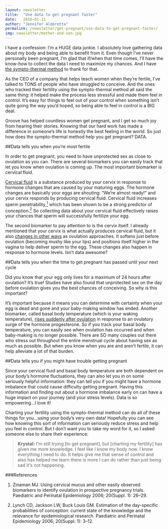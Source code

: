 ```yaml
---
layout: newsletter
title:  "Use data to get pregnant faster"
date:   2016-01-11
author: "Jennifer Aldoretta"
permalink: /newsletter/get-pregnant/use-data-to-get-pregnant-faster/
img: newsletter/mother-and-son.jpg
---
```


I have a confession: I&rsquo;m a HUGE data junkie. I absolutely love gathering data about my body and being able to benefit from it. Even though I&rsquo;ve never personally been pregnant, I&rsquo;m glad that if/when that time comes, I&rsquo;ll have the know-how to collect the data I need to maximize my chances. And I have <a class="text-link" href="http://www.readytogroove.com/blog/2015/01/16/the-sympto-thermal-method-of-fertility-awareness-an-overview/">the sympto-thermal method</a> to thank for that.

As the CEO of a company that helps teach women when they&rsquo;re fertile, I&rsquo;ve talked to TONS of people who have struggled to conceive. And the ones who tracked their fertility using the sympto-thermal method all said the same thing: it helped make the process less stressful and made them feel in control. It&rsquo;s easy for things to feel out of your control when something isn&rsquo;t quite going the way you&rsquo;d hoped, so being able to feel in control is a BIG deal.

Groove has helped countless women get pregnant, and I get so much joy from hearing their stories. Knowing that our hard work has made a difference in someone&rsquo;s life is honestly the best feeling in the world. So just how does the sympto-thermal method help you get pregnant? DATA. 

##Data tells you when you&rsquo;re most fertile

In order to get pregnant, you need to have unprotected sex as close to ovulation as you can. There are several biomarkers you can easily track that let you know when ovulation is coming up. The most important biomarker is cervical fluid.

<a class="text-link" href="http://www.readytogroove.com/blog/2014/12/05/how-cervical-fluid-helps-you-get-pregnant-or-not/">Cervical fluid</a> is a substance produced by your cervix in response to hormone changes that are caused by your maturing eggs. The hormone changes are basically your eggs are shouting: &ldquo;We&rsquo;re almost ready!&rdquo; and your cervix responds by producing cervical fluid. Cervical fluid increases sperm penetrability,<a class="text-link" href="#references"><sup>1</sup></a> which has been shown to be a strong predictor of conception.<a class="text-link" href="#references"><sup>2</sup></a> So collecting data about your cervical fluid effectively raises your chances that sperm will successfully fertilize your egg. 

The second biomarker to pay attention to is the cervix itself. I already mentioned that your cervix is what actually produces cervical fluid, but it also <a class="text-link" href="http://www.readytogroove.com/the-cycle/chapter-6-hormone-changes-and-fertility-signals/#what-is-cervical-position">changes in other ways</a> as ovulation approaches. It softens just before ovulation (becoming mushy like your lips) and positions itself higher in the vagina to help deliver sperm to the egg. These changes also happen in response to hormone levels. Isn&rsquo;t data awesome?

##Data tells you when the time to get pregnant has passed until your next cycle

Did you know that your egg only lives for a maximum of 24 hours after ovulation? It&rsquo;s true! Studies have also found that unprotected sex on the day before ovulation gives you the best chances of conceiving. So why is this important?

It&rsquo;s important because it means you can determine with certainty when your egg is dead and gone and your baby-making window has ended. Another biomarker, called basal body temperature (which is your waking temperature), <a class="text-link" href="http://www.readytogroove.com/img/book/sympto-thermal-fertility-awareness-method-basal-body-temperature-pattern-confirm-ovulation-chart.jpg">rises suddenly after ovulation</a> in response to an ovulatory surge of the hormone progesterone. So if you track your basal body temperature, you can easily see when ovulation has occurred and when baby-making is no longer possible. There are SO many couples out there who stress out throughout the entire menstrual cycle about having sex as much as possible. But when you know when you are and aren&rsquo;t fertile, it can help alleviate a lot of that burden.

##Data tells you if you might have trouble getting pregnant

Since your cervical fluid and basal body temperature are both dependent on your body&rsquo;s hormone fluctuations, they can also let you in on some seriously helpful information: they can tell you if you might have a hormone imbalance that could cause difficulty getting pregnant. Having this information and finding out about a hormone imbalance early on can have a huge impact on your journey (and your stress levels). Data is so empowering...I love it!

Charting your fertility using the sympto-thermal method can do all of these things for you...using your body&rsquo;s very own data! Hopefully you can see how knowing this sort of information can seriously reduce stress and help you feel in control. But I don&rsquo;t want you to take my word for it, so I asked someone else to share their experience:

>**Krystal:** I'm still trying [to get pregnant], but [charting my fertility] has given me more knowledge. I feel like I know my body now. I know everything I need to do. It helps give me that sense of control and also has helped me learn there is more I can do rather than just being sad it's not happening.

###<a name="references">References</a>

1. Zinaman MJ. Using cervical mucus and other easily observed biomarkers to identify ovulation in prospective pregnancy trials. Paediatric and Perinatal Epidemiology 2006; 20(Suppl. 1): 26–29.

2. Lynch CD, Jackson LW, Buck Louis GM. Estimation of the day-specific probabilities of conception: current state of the knowledge and the relevance for epidemiological research. Paediatric and Perinatal Epidemiology 2006; 20(Suppl. 1): 3–12.